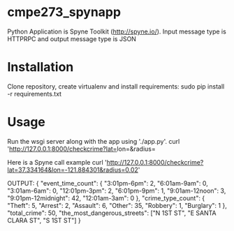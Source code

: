 # cmpe273_spynapp

  Python Application is Spyne Toolkit (http://spyne.io/).
  Input message type is  HTTPRPC  and output message type is JSON
  
Installation
============
  Clone repository, create virtualenv and install requirements:
  sudo pip install -r requirements.txt

Usage
=====
  Run the wsgi server along with the app using './app.py'.
  curl 'http://127.0.0.1:8000/checkcrime?lat=<latitude value>lon=<longitude value>&radius=<radius value>

  Here is a Spyne call example
  curl 'http://127.0.0.1:8000/checkcrime?lat=37.334164&lon=-121.884301&radius=0.02'

 
  OUTPUT:
  {
	"event_time_count": {
		"3:01pm-6pm": 2,
		"6:01am-9am": 0,
		"3:01am-6am": 0,
		"12:01pm-3pm": 2,
		"6:01pm-9pm": 1,
		"9:01am-12noon": 3,
		"9:01pm-12midnight": 42,
		"12:01am-3am": 0
	},
	"crime_type_count": {
		"Theft": 5,
		"Arrest": 2,
		"Assault": 6,
		"Other": 35,
		"Robbery": 1,
		"Burglary": 1
	},
	"total_crime": 50,
	"the_most_dangerous_streets": ["N 1ST ST", "E SANTA CLARA ST", "S 1ST ST"]
  }
